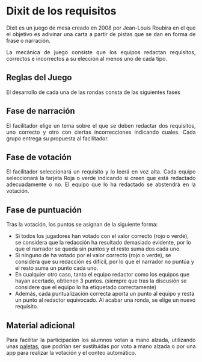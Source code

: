<style type="text/css">
p { text-align: justify;}
 </style>
 
# Dixit de los requisitos

Dixit es un juego de mesa creado en 2008 por Jean-Louis Roubira en el que el objetivo es adivinar una carta a partir de pistas que se dan en forma de frase o narración.

La mecánica de juego consiste que los equipos redactan requisitos, correctos e incorrectos a su elección al menos uno de cada tipo.

## Reglas del Juego

El desarrollo de cada una de las rondas consta de las siguientes fases

## Fase de narración

El facilitador elige un tema sobre el que se deben redactar dos requisitos, uno correcto y otro con ciertas incorrecciones indicando cuales. Cada grupo entrega su propuesta al facilitador.

## Fase de votación

El facilitador seleccionará un requisito y lo leerá en voz alta. Cada equipo seleccionará la tarjeta Roja o verde indicando si creen que está redactado adecuadamente o no. El equipo que lo ha redactado se abstendrá en la votación.

## Fase de puntuación

Tras la votación, los puntos se asignan de la siguiente forma:
*	Si todos los jugadores han votado con el valor correcto (rojo o verde), se considera que la redacción ha resultado demasiado evidente, por lo que el narrador se queda sin puntos y el resto suma dos cada uno.
*	Si ninguno de ha votado por el valor correcto (rojo o verde), se considera que su redacción es difícil, por lo que el narrador no puntúa y el resto suma un punto cada uno.
*	En cualquier otro caso, tanto el equipo redactor como los equipos que hayan acertado, obtienen 3 puntos. (siempre que tras la discusión se considere que el equipo lo ha etiquetado correctamente)
*	Además, cada puntualización correcta aporta un punto al equipo y resta un punto al redactor equivocado.
Al acabar una ronda, se elige un nuevo requisito.

## Material adicional

Para facilitar la participación los alumnos votan a mano alzada, utilizando unas [paletas](paletas.png), que podrían ser sustituidas por voto a mano alzada o por una app para realizar la votación y el conteo automático.

